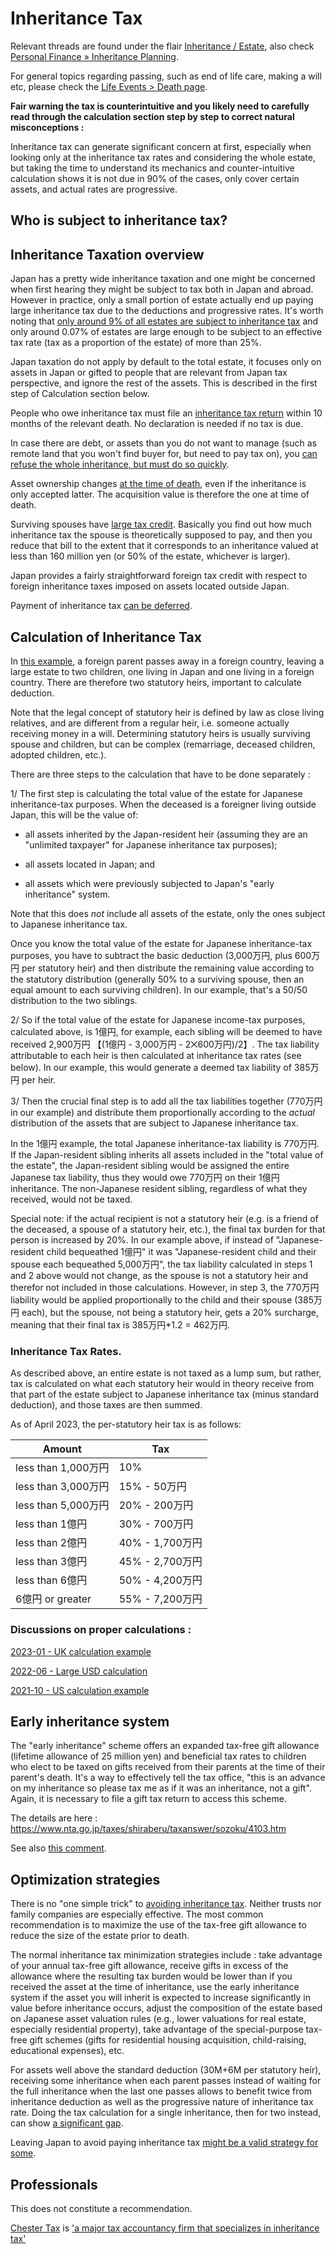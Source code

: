 # Inheritance Tax

Relevant threads are found under the flair [Inheritance / Estate](https://www.reddit.com/r/JapanFinance/?f=flair_name%3A%22Tax%20%C2%BB%20Inheritance%20%2F%20Estate%22), also check [Personal Finance » Inheritance Planning](https://www.reddit.com/r/JapanFinance/search?q=flair_name%3A%22Personal%20Finance%20%C2%BB%20Inheritance%20Planning%22&amp;restrict_sr=1).

For general topics regarding passing, such as end of life care, making a will etc, please check the [Life Events &gt; Death page](https://www.reddit.com/r/JapanFinance/wiki/edit/index/life/death/).

**Fair warning the tax is counterintuitive and you likely need to carefully read through the calculation section step by step to correct natural misconceptions :**

Inheritance tax can generate significant concern at first, especially when looking only at the inheritance tax rates and considering the whole estate, but taking the time to understand its mechanics and counter-intuitive calculation shows it is not due in 90% of the cases, only cover certain assets, and actual rates are progressive.

## Who is subject to inheritance tax?

## Inheritance Taxation overview

Japan has a pretty wide inheritance taxation and one might be concerned when first hearing they might be subject to tax both in Japan and abroad. However in practice, only a small portion of estate actually end up paying large inheritance tax due to the deductions and progressive rates. It's worth noting that [only around 9% of all estates are subject to inheritance tax](https://www.reddit.com/r/JapanFinance/comments/116zspt/comment/j99gdsu/?utm_source=share&amp;utm_medium=web2x&amp;context=3) and only around 0.07% of estates are large enough to be subject to an effective tax rate (tax as a proportion of the estate) of more than 25%.

Japan taxation do not apply by default to the total estate, it focuses only on assets in Japan or gifted to people that are relevant from Japan tax perspective, and ignore the rest of the assets. This is described in the first step of Calculation section below. 

People who owe inheritance tax must file an [inheritance tax return](https://www.nta.go.jp/publication/pamph/sozoku/shikata-sozoku2022/index.htm) within 10 months of the relevant death. No declaration is needed if no tax is due.

In case there are debt, or assets than you do not want to manage (such as remote land that you won't find buyer for, but need to pay tax on), you [can refuse the whole inheritance, but must do so quickly](https://www.reddit.com/r/JapanFinance/comments/z5bi5w/can_mils_debt_fall_to_us/).

Asset ownership changes [at the time of death](https://www.reddit.com/r/JapanFinance/comments/zng4ff/comment/j0jalpv/?utm_source=share&amp;utm_medium=web2x&amp;context=3), even if the inheritance is only accepted latter. The acquisition value is therefore the one at time of death.

Surviving spouses have [large tax credit](https://www.reddit.com/r/JapanFinance/comments/102tp6r/comment/j2vc5p1/?utm_source=share&amp;utm_medium=web2x&amp;context=3). Basically you find out how much inheritance tax the spouse is theoretically supposed to pay, and then you reduce that bill to the extent that it corresponds to an inheritance valued at less than 160 million yen (or 50% of the estate, whichever is larger).

Japan provides a fairly straightforward foreign tax credit with respect to foreign inheritance taxes imposed on assets located outside Japan. 

Payment of inheritance tax [can be deferred](https://www.reddit.com/r/JapanFinance/comments/whn62d/comment/ijaga4q/?utm_source=share&amp;utm_medium=web2x&amp;context=3).

## Calculation of Inheritance Tax

In [this example](https://www.reddit.com/r/JapanFinance/comments/z8c2ks/understanding_statutory_heirs_for_inheritance/), a foreign parent passes away in a foreign country, leaving a large estate to two children, one living in Japan and one living in a foreign country. There are therefore two statutory heirs, important to calculate deduction. 

Note that the legal concept of statutory heir is defined by law as close living relatives, and are different from a regular heir, i.e. someone actually receiving money in a will. Determining statutory heirs is usually surviving spouse and children, but can be complex (remarriage, deceased children, adopted children, etc.).

There are three steps to the calculation that have to be done separately :

1/ The first step is calculating the total value of the estate for Japanese inheritance-tax purposes. When the deceased is a foreigner living outside Japan, this will be the value of:

- all assets inherited by the Japan-resident heir (assuming they are an "unlimited taxpayer" for Japanese inheritance tax purposes);

- all assets located in Japan; and

- all assets which were previously subjected to Japan's "early inheritance" system.

Note that this does *not* include all assets of the estate, only the ones subject to Japanese inheritance tax.

Once you know the total value of the estate for Japanese inheritance-tax purposes, you have to subtract the basic deduction (3,000万円, plus 600万円 per statutory heir) and then distribute the remaining value according to the statutory distribution (generally 50% to a surviving spouse, then an equal amount to each surviving children). In our example, that's a 50/50 distribution to the two siblings.

2/ So if the total value of the estate for Japanese income-tax purposes, calculated above, is 1億円, for example, each sibling will be deemed to have received 2,900万円 【(1億円 - 3,000万円 - 2⨉600万円)/2】. The tax liability attributable to each heir is then calculated at inheritance tax rates (see below). In our example, this would generate a deemed tax liability of 385万円 per heir.

3/ Then the crucial final step is to add all the tax liabilities together (770万円 in our example) and distribute them proportionally according to the *actual* distribution of the assets that are subject to Japanese inheritance tax.

In the 1億円 example, the total Japanese inheritance-tax liability is 770万円. If the Japan-resident sibling inherits all assets included in the "total value of the estate", the Japan-resident sibling would be assigned the entire Japanese tax liability, thus they would owe 770万円 on their 1億円 inheritance.  The non-Japanese resident sibling, regardless of what they received, would not be taxed.

Special note: if the actual recipient is not a statutory heir (e.g. is a friend of the deceased, a spouse of a statutory heir, etc.), the final tax burden for that person is increased by 20%.  In our example above, if instead of "Japanese-resident child bequeathed 1億円" it was "Japanese-resident child and their spouse each bequeathed 5,000万円", the tax liability calculated in steps 1 and 2 above would not change, as the spouse is not a statutory heir and therefor not included in those calculations.  However, in step 3, the 770万円 liability would be applied proportionally to the child and their spouse (385万円 each), but the spouse, not being a statutory heir, gets a 20% surcharge, meaning that their final tax is 385万円*1.2 = 462万円. 

### Inheritance Tax Rates.

As described above, an entire estate is not taxed as a lump sum, but rather, tax is calculated on what each statutory heir would in theory receive from that part of the estate subject to Japanese inheritance tax (minus standard deduction), and those taxes are then summed.

As of April 2023, the per-statutory heir tax is as follows:

| Amount | Tax |
| --- | ----------- |
| less than 1,000万円 | 10% |
| less than 3,000万円 | 15% - 50万円 |
| less than 5,000万円 | 20% - 200万円 |
| less than 1億円 | 30% - 700万円 |
| less than 2億円 | 40% - 1,700万円 |
| less than 3億円 | 45% - 2,700万円 |
| less than 6億円 | 50% - 4,200万円 |
| 6億円 or greater | 55% - 7,200万円 |


### Discussions on proper calculations :

[2023-01 - UK calculation example](https://www.reddit.com/r/JapanFinance/comments/1062i8r/inheritance_tax/?utm_source=share&amp;utm_medium=web2x&amp;context=3)

[2022-06 - Large USD calculation](https://www.reddit.com/r/JapanFinance/comments/vc3cu4/inheritance_tax_questions_after_reading_past/)

[2021-10 - US calculation example](https://www.reddit.com/r/JapanFinance/comments/q4k0wq/comment/hi4e455/)


## Early inheritance system

The "early inheritance" scheme offers an expanded tax-free gift allowance (lifetime allowance of 25 million yen) and beneficial tax rates to children who elect to be taxed on gifts received from their parents at the time of their parent's death. It's a way to effectively tell the tax office, "this is an advance on my inheritance so please tax me as if it was an inheritance, not a gift". Again, it is necessary to file a gift tax return to access this scheme.

The details are here : https://www.nta.go.jp/taxes/shiraberu/taxanswer/sozoku/4103.htm

See also [this comment](https://www.reddit.com/r/JapanFinance/comments/xx4428/comment/ircud3e/).

## Optimization strategies

There is no "one simple trick" to [avoiding inheritance tax](https://www.reddit.com/r/JapanFinance/comments/vlev44/inheritance_tax/). Neither trusts nor family companies are especially effective. The most common recommendation is to maximize the use of the tax-free gift allowance to reduce the size of the estate prior to death.

The normal inheritance tax minimization strategies include : take advantage of your annual tax-free gift allowance, receive gifts in excess of the allowance where the resulting tax burden would be lower than if you received the asset at the time of inheritance, use the early inheritance system if the asset you will inherit is expected to increase significantly in value before inheritance occurs, adjust the composition of the estate based on Japanese asset valuation rules (e.g., lower valuations for real estate, especially residential property), take advantage of the special-purpose tax-free gift schemes (gifts for residential housing acquisition, child-raising, educational expenses), etc.

For assets well above the standard deduction (30M+6M per statutory heir), receiving some inheritance when each parent passes instead of waiting for the full inheritance when the last one passes allows to benefit twice from inheritance deduction as well as the progressive nature of inheritance tax rate. Doing the tax calculation for a single inheritance, then for two instead, can show [a significant gap](https://www.reddit.com/r/JapanFinance/comments/108shs1/complex_qsplease_help_inheriting_a_condo_unit_in/).

Leaving Japan to avoid paying inheritance tax [might be a valid strategy for some](https://www.reddit.com/r/JapanFinance/comments/z8llcs/asked_the_local_tax_office_about_keeping_pr_while/).

## Professionals

This does not constitute a recommendation.

[Chester Tax](https://chester-tax.com/) is ['a major tax accountancy firm that specializes in inheritance tax'](https://www.reddit.com/r/JapanFinance/comments/lvv6or/seeking_advice_on_inheritance_taxes/gpe2wjl?utm_source=share&amp;utm_medium=web2x&amp;context=3)
